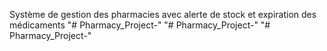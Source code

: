 Système de gestion des pharmacies avec alerte de stock et expiration des médicaments
"# Pharmacy_Project-" 
"# Pharmacy_Project-" 
"# Pharmacy_Project-" 
